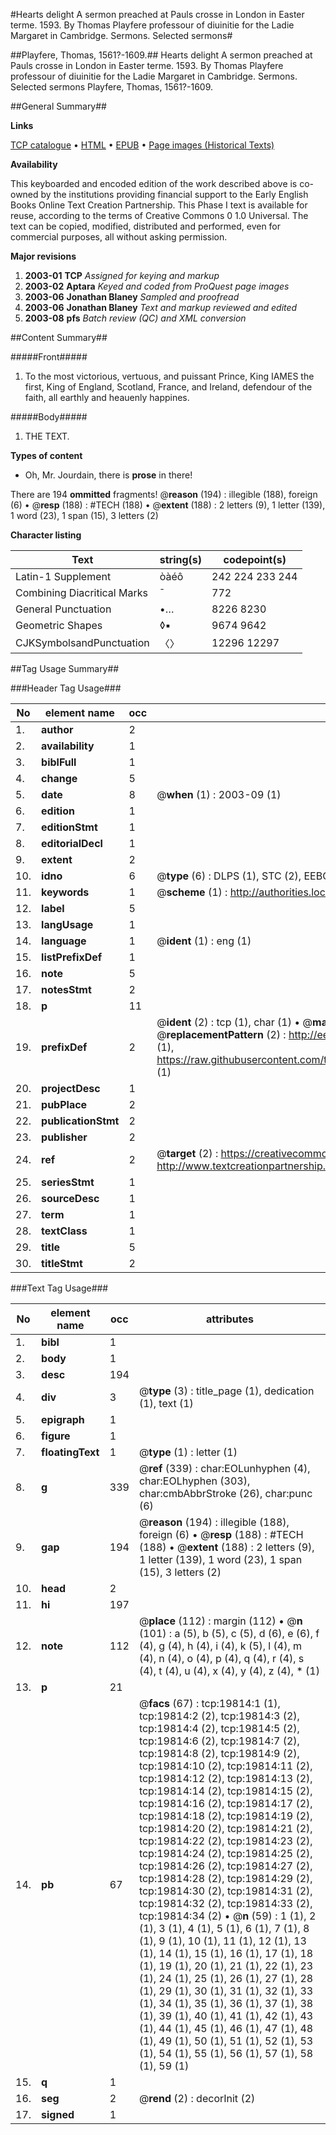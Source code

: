 #Hearts delight A sermon preached at Pauls crosse in London in Easter terme. 1593. By Thomas Playfere professour of diuinitie for the Ladie Margaret in Cambridge. Sermons. Selected sermons#

##Playfere, Thomas, 1561?-1609.##
Hearts delight A sermon preached at Pauls crosse in London in Easter terme. 1593. By Thomas Playfere professour of diuinitie for the Ladie Margaret in Cambridge.
Sermons. Selected sermons
Playfere, Thomas, 1561?-1609.

##General Summary##

**Links**

[TCP catalogue](http://www.ota.ox.ac.uk/tcp/)  • 
[HTML](http://tei.it.ox.ac.uk/tcp/Texts-HTML/free/A09/A09750.html)  • 
[EPUB](http://tei.it.ox.ac.uk/tcp/Texts-EPUB/free/A09/A09750.epub) • 
[Page images (Historical Texts)](https://data.historicaltexts.jisc.ac.uk/view?pubId=eebo-99854395e&pageId=eebo-99854395e-19814-1)

**Availability**

This keyboarded and encoded edition of the
	       work described above is co-owned by the institutions
	       providing financial support to the Early English Books
	       Online Text Creation Partnership. This Phase I text is
	       available for reuse, according to the terms of Creative
	       Commons 0 1.0 Universal. The text can be copied,
	       modified, distributed and performed, even for
	       commercial purposes, all without asking permission.

**Major revisions**

1. __2003-01__ __TCP__ *Assigned for keying and markup*
1. __2003-02__ __Aptara__ *Keyed and coded from ProQuest page images*
1. __2003-06__ __Jonathan Blaney__ *Sampled and proofread*
1. __2003-06__ __Jonathan Blaney__ *Text and markup reviewed and edited*
1. __2003-08__ __pfs__ *Batch review (QC) and XML conversion*

##Content Summary##

#####Front#####

1. To the most victorious,
vertuous, and puissant Prince, King
IAMES the first, King of England,
Scotland, France, and Ireland,
defendour of the faith, all
earthly and heauenly
happines.

#####Body#####

1. THE TEXT.

**Types of content**

  * Oh, Mr. Jourdain, there is **prose** in there!

There are 194 **ommitted** fragments! 
 @__reason__ (194) : illegible (188), foreign (6)  •  @__resp__ (188) : #TECH (188)  •  @__extent__ (188) : 2 letters (9), 1 letter (139), 1 word (23), 1 span (15), 3 letters (2)

**Character listing**


|Text|string(s)|codepoint(s)|
|---|---|---|
|Latin-1 Supplement|òàéô|242 224 233 244|
|Combining             Diacritical Marks|̄|772|
|General Punctuation|•…|8226 8230|
|Geometric Shapes|◊▪|9674 9642|
|CJKSymbolsandPunctuation|〈〉|12296 12297|

##Tag Usage Summary##

###Header Tag Usage###

|No|element name|occ|attributes|
|---|---|---|---|
|1.|__author__|2||
|2.|__availability__|1||
|3.|__biblFull__|1||
|4.|__change__|5||
|5.|__date__|8| @__when__ (1) : 2003-09 (1)|
|6.|__edition__|1||
|7.|__editionStmt__|1||
|8.|__editorialDecl__|1||
|9.|__extent__|2||
|10.|__idno__|6| @__type__ (6) : DLPS (1), STC (2), EEBO-CITATION (1), PROQUEST (1), VID (1)|
|11.|__keywords__|1| @__scheme__ (1) : http://authorities.loc.gov/ (1)|
|12.|__label__|5||
|13.|__langUsage__|1||
|14.|__language__|1| @__ident__ (1) : eng (1)|
|15.|__listPrefixDef__|1||
|16.|__note__|5||
|17.|__notesStmt__|2||
|18.|__p__|11||
|19.|__prefixDef__|2| @__ident__ (2) : tcp (1), char (1)  •  @__matchPattern__ (2) : ([0-9\-]+):([0-9IVX]+) (1), (.+) (1)  •  @__replacementPattern__ (2) : http://eebo.chadwyck.com/downloadtiff?vid=$1&page=$2 (1), https://raw.githubusercontent.com/textcreationpartnership/Texts/master/tcpchars.xml#$1 (1)|
|20.|__projectDesc__|1||
|21.|__pubPlace__|2||
|22.|__publicationStmt__|2||
|23.|__publisher__|2||
|24.|__ref__|2| @__target__ (2) : https://creativecommons.org/publicdomain/zero/1.0/ (1), http://www.textcreationpartnership.org/docs/. (1)|
|25.|__seriesStmt__|1||
|26.|__sourceDesc__|1||
|27.|__term__|1||
|28.|__textClass__|1||
|29.|__title__|5||
|30.|__titleStmt__|2||


###Text Tag Usage###

|No|element name|occ|attributes|
|---|---|---|---|
|1.|__bibl__|1||
|2.|__body__|1||
|3.|__desc__|194||
|4.|__div__|3| @__type__ (3) : title_page (1), dedication (1), text (1)|
|5.|__epigraph__|1||
|6.|__figure__|1||
|7.|__floatingText__|1| @__type__ (1) : letter (1)|
|8.|__g__|339| @__ref__ (339) : char:EOLunhyphen (4), char:EOLhyphen (303), char:cmbAbbrStroke (26), char:punc (6)|
|9.|__gap__|194| @__reason__ (194) : illegible (188), foreign (6)  •  @__resp__ (188) : #TECH (188)  •  @__extent__ (188) : 2 letters (9), 1 letter (139), 1 word (23), 1 span (15), 3 letters (2)|
|10.|__head__|2||
|11.|__hi__|197||
|12.|__note__|112| @__place__ (112) : margin (112)  •  @__n__ (101) : a (5), b (5), c (5), d (6), e (6), f (4), g (4), h (4), i (4), k (5), l (4), m (4), n (4), o (4), p (4), q (4), r (4), s (4), t (4), u (4), x (4), y (4), z (4), * (1)|
|13.|__p__|21||
|14.|__pb__|67| @__facs__ (67) : tcp:19814:1 (1), tcp:19814:2 (2), tcp:19814:3 (2), tcp:19814:4 (2), tcp:19814:5 (2), tcp:19814:6 (2), tcp:19814:7 (2), tcp:19814:8 (2), tcp:19814:9 (2), tcp:19814:10 (2), tcp:19814:11 (2), tcp:19814:12 (2), tcp:19814:13 (2), tcp:19814:14 (2), tcp:19814:15 (2), tcp:19814:16 (2), tcp:19814:17 (2), tcp:19814:18 (2), tcp:19814:19 (2), tcp:19814:20 (2), tcp:19814:21 (2), tcp:19814:22 (2), tcp:19814:23 (2), tcp:19814:24 (2), tcp:19814:25 (2), tcp:19814:26 (2), tcp:19814:27 (2), tcp:19814:28 (2), tcp:19814:29 (2), tcp:19814:30 (2), tcp:19814:31 (2), tcp:19814:32 (2), tcp:19814:33 (2), tcp:19814:34 (2)  •  @__n__ (59) : 1 (1), 2 (1), 3 (1), 4 (1), 5 (1), 6 (1), 7 (1), 8 (1), 9 (1), 10 (1), 11 (1), 12 (1), 13 (1), 14 (1), 15 (1), 16 (1), 17 (1), 18 (1), 19 (1), 20 (1), 21 (1), 22 (1), 23 (1), 24 (1), 25 (1), 26 (1), 27 (1), 28 (1), 29 (1), 30 (1), 31 (1), 32 (1), 33 (1), 34 (1), 35 (1), 36 (1), 37 (1), 38 (1), 39 (1), 40 (1), 41 (1), 42 (1), 43 (1), 44 (1), 45 (1), 46 (1), 47 (1), 48 (1), 49 (1), 50 (1), 51 (1), 52 (1), 53 (1), 54 (1), 55 (1), 56 (1), 57 (1), 58 (1), 59 (1)|
|15.|__q__|1||
|16.|__seg__|2| @__rend__ (2) : decorInit (2)|
|17.|__signed__|1||
